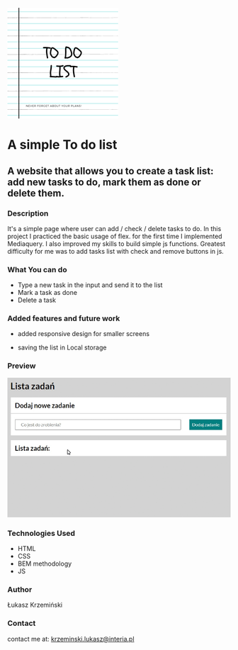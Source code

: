 <a href="https://lukaszkrzeminski.github.io/todo-list/"><img width=250px src="img/logo.png" title="Todo list logo" alt="logo listy zadań"></a>

# A simple To do list

## A website that allows you to create a task list: add new tasks to do, mark them as done or delete them.

### Description
It's a simple page where user can add / check / delete tasks to do. In this project I practiced the basic usage of flex. for the first time I implemented Mediaquery. I also improved my skills to build simple js functions. Greatest difficulty for me was to add tasks list with check and remove buttons in js.

### What You can do

- Type a new task in the input and send it to the list
- Mark a task as done
- Delete a task

### Added features and future work

- added responsive design for smaller screens

- saving the list in Local storage

### Preview
![Preview GIF](img/preview.gif)

### Technologies Used

- HTML
- CSS
- BEM methodology
- JS

### Author
Łukasz Krzemiński

### Contact
contact me at: [krzeminski.lukasz@interia.pl](krzeminski.lukasz@interia.pl)